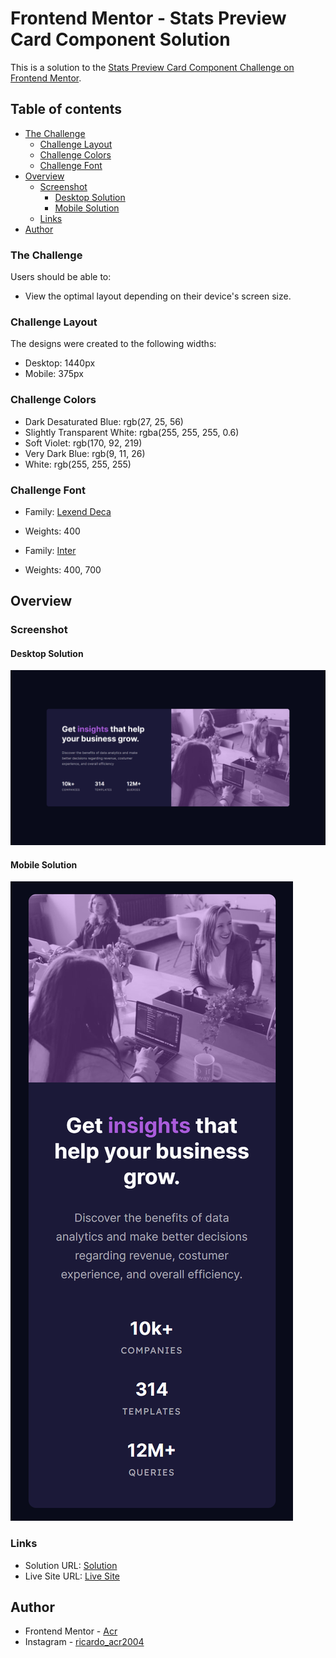# Frontend Mentor - Stats Preview Card Component Solution

This is a solution to the [Stats Preview Card Component Challenge on Frontend Mentor](https://www.frontendmentor.io/challenges/stats-preview-card-component-8JqbgoU62).

## Table of contents
- [The Challenge](#the-challenge)
  - [Challenge Layout](#challenge-layout)
  - [Challenge Colors](#challenge-colors)
  - [Challenge Font](#challenge-font)
- [Overview](#overview)
  - [Screenshot](#screenshot)
    - [Desktop Solution](#desktop-solution)
    - [Mobile Solution](#mobile-solution)
  - [Links](#links)
- [Author](#author)

### The Challenge

Users should be able to:

- View the optimal layout depending on their device's screen size.

### Challenge Layout

The designs were created to the following widths:

- Desktop: 1440px
- Mobile: 375px

### Challenge Colors

- Dark Desaturated Blue: rgb(27, 25, 56)
- Slightly Transparent White: rgba(255, 255, 255, 0.6)
- Soft Violet: rgb(170, 92, 219)
- Very Dark Blue: rgb(9, 11, 26)
- White: rgb(255, 255, 255)

### Challenge Font

- Family: [Lexend Deca](https://fonts.google.com/specimen/Lexend+Deca)
- Weights: 400

- Family: [Inter](https://fonts.google.com/specimen/Inter)
- Weights: 400, 700

## Overview

### Screenshot

#### Desktop Solution
![](Design/Solution/Desktop%20Solution.png)

#### Mobile Solution
![](Design/Solution/Mobile%20Solution.png)

### Links

- Solution URL: [Solution](https://www.frontendmentor.io/solutions/ricardo-piedade-stats-preview-card-component-4uBp6gefMY)
- Live Site URL: [Live Site](https://acr2004.github.io/Stats-Preview-Card-Component/)

## Author

- Frontend Mentor - [Acr](https://www.frontendmentor.io/profile/Acr2004)
- Instagram - [ricardo_acr2004](https://www.instagram.com/ricardo_acr2004/)